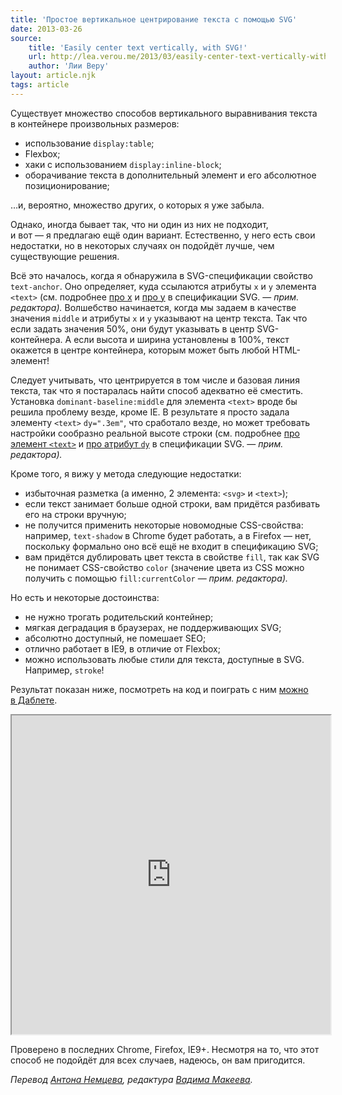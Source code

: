 ```yaml
---
title: 'Простое вертикальное центрирование текста с помощью SVG'
date: 2013-03-26
source:
    title: 'Easily center text vertically, with SVG!'
    url: http://lea.verou.me/2013/03/easily-center-text-vertically-with-svg/
    author: 'Лии Веру'
layout: article.njk
tags: article
---
```


Существует множество способов вертикального выравнивания текста в контейнере произвольных размеров:

- использование `display:table`;
- Flexbox;
- хаки с использованием `display:inline-block`;
- оборачивание текста в дополнительный элемент и его абсолютное позиционирование;

…и, вероятно, множество других, о которых я уже забыла.

Однако, иногда бывает так, что ни один из них не подходит, и вот — я предлагаю ещё один вариант. Естественно, у него есть свои недостатки, но в некоторых случаях он подойдёт лучше, чем существующие решения.

Всё это началось, когда я обнаружила в SVG-спецификации свойство `text-anchor`. Оно определяет, куда ссылаются атрибуты `x` и `y` элемента `<text>` (см. подробнее [про x](http://www.w3.org/TR/SVG/text.html#TextElementXAttribute "x") и [про y](http://www.w3.org/TR/SVG/text.html#TextElementYAttribute "y") в спецификации SVG. — _прим. редактора)._ Волшебство начинается, когда мы задаем в качестве значения `middle` и атрибуты `x` и `y` указывают на центр текста. Так что если задать значения 50%, они будут указывать в центр SVG-контейнера. А если высота и ширина установлены в 100%, текст окажется в центре контейнера, которым может быть любой HTML-элемент!

Следует учитывать, что центрируется в том числе и базовая линия текста, так что я постаралась найти способ адекватно её сместить. Установка `dominant-baseline:middle` для элемента `<text>` вроде бы решила проблему везде, кроме IE. В результате я просто задала элементу `<text>` `dy=".3em"`, что сработало везде, но может требовать настройки сообразно реальной высоте строки (см. подробнее [про элемент `<text>`](http://www.w3.org/TR/SVG/text.html#TextElement) и [про атрибут `dy`](http://www.w3.org/TR/SVG/text.html#TextElementDYAttribute) в спецификации SVG. — _прим. редактора)._

Кроме того, я вижу у метода следующие недостатки:

- избыточная разметка (а именно, 2 элемента: `<svg>` и `<text>`);
- если текст занимает больше одной строки, вам придётся разбивать его на строки вручную;
- не получится применить некоторые новомодные CSS-свойства: например, `text-shadow` в Chrome будет работать, а в Firefox — нет, поскольку формально оно всё ещё не входит в спецификацию SVG;
- вам придётся дублировать цвет текста в свойстве `fill`, так как SVG не понимает СSS-свойство `color` (значение цвета из CSS можно получить с помощью `fill:currentColor` — _прим. редактора)._

Но есть и некоторые достоинства:

- не нужно трогать родительский контейнер;
- мягкая деградация в браузерах, не поддерживающих SVG;
- абсолютно доступный, не помешает SEO;
- отлично работает в IE9, в отличие от Flexbox;
- можно использовать любые стили для текста, доступные в SVG. Например, `stroke`!

Результат показан ниже, посмотреть на код и поиграть с ним [можно в Даблете](http://dabblet.com/gist/5229803).

<iframe src="http://dabblet.com/gist/5229803" width="510" height="510"></iframe>

Проверено в последних Chrome, Firefox, IE9+. Несмотря на то, что этот способ не подойдёт для всех случаев, надеюсь, он вам пригодится.

_Перевод [Антона Немцева](http://twitter.com/silentimp), редактура [Вадима Макеева](https://medium.com/@pepelsbey)._
